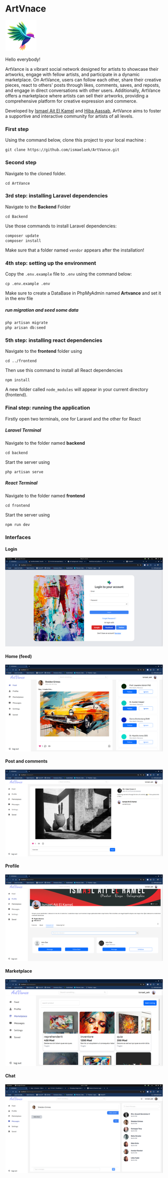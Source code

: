 # ArtVnace
<img src="frontend/src/assets/artvance_logo.png" alt="Artvance Logo" width="100" height="100">

Hello everybody!

ArtVance is a vibrant social network designed for artists to showcase their artworks, engage with fellow artists, and participate in a dynamic marketplace. On ArtVance, users can follow each other, share their creative pieces, react to others' posts through likes, comments, saves, and reposts, and engage in direct conversations with other users. Additionally, ArtVance offers a marketplace where artists can sell their artworks, providing a comprehensive platform for creative expression and commerce.

Developed by [Ismael Ait El Kamel](https://github.com/ismaelaek) and [Hiba Aassab](https://github.com/Hiba-Aassab), ArtVance aims to foster a supportive and interactive community for artists of all levels.

### First step 
Using the command below, clone this project to your local machine :

```
git clone https://github.com/ismaelaek/ArtVance.git
```

### Second step

Navigate to the cloned folder.
```
cd ArtVance
```

### 3rd step: installing Laravel dependencies
Navigate to the **Backend** Folder 
```
cd Backend
```

Use those commands to install Laravel dependencies:
```
composer update 
composer install
```
Make sure that a folder named `vendor` appears after the installation!

### 4th step: setting up the environment
Copy the `.env.example` file to `.env` using the command below:
```
cp .env.example .env
```
Make sure to create a DataBase in PhpMyAdmin named **Artvance** and set it in the env file
##### run migration and seed some data

```
php artisan migrate 
php arisan db:seed
```

### 5th step: installing react dependencies
Navigate to the **frontend** folder using 
```
cd ../frontend
```
Then use this command to install all React dependencies 
```
npm install
```
A new folder called `node_modules` will appear in your current directory (frontend).

### Final step: running the application

Firstly open two terminals, one for Laravel and the other for React

##### Laravel Terminal
Navigate to the folder named **backend**
```
cd backend
```
Start the server using 
```
php artisan serve
```

##### React Terminal
Navigate to the folder named **frontend**
```
cd frontend
```
Start the server using 
```
npm run dev
```
### Interfaces 
#### Login
![Login page](<Images/Screenshot from 2024-05-13 21-52-44.png>)
#### Home (feed)
![Home page](<Images/Screenshot from 2024-05-30 11-01-06.png>)
#### Post and comments
![Single post](<Images/Screenshot from 2024-05-30 11-02-25.png>)
#### Profile
![Profile](<Images/Screenshot from 2024-05-30 13-34-06.png>)
#### Marketplace
![MarketPlace](<Images/Screenshot from 2024-05-30 13-35-04.png>)
#### Chat
![Messages](Images/image.png)